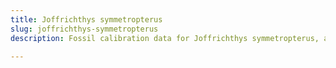 ```yaml
---
title: Joffrichthys symmetropterus
slug: joffrichthys-symmetropterus
description: Fossil calibration data for Joffrichthys symmetropterus, an extinct species of fish. Includes taxonomy authority and locality references, and cross-references to living taxa.

---
```

